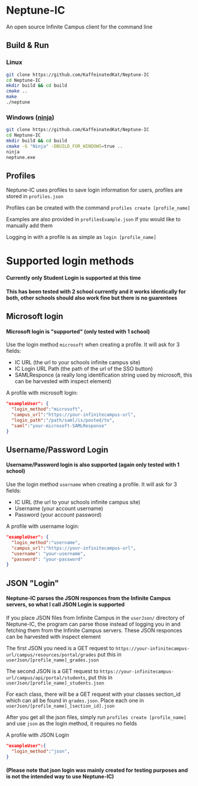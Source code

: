 # Neptune-IC
An open source Infinite Campus client for the command line

## Build & Run 

### Linux
```bash
git clone https://github.com/KaffeinatedKat/Neptune-IC
cd Neptune-IC
mkdir build && cd build
cmake ..
make
./neptune
```

### Windows ([ninja](https://github.com/ninja-build/ninja))
```bash
git clone https://github.com/KaffeinatedKat/Neptune-IC
cd Neptune-IC
mkdir build && cd build
cmake -G "Ninja" -DBUILD_FOR_WINDOWS=true ..
ninja
neptune.exe
```

## Profiles
Neptune-IC uses profiles to save login information for users, profiles are stored in `profiles.json`

Profiles can be created with the command `profiles create [profile_name]`

Examples are also provided in `profilesExample.json` if you would like to manually add them 

Logging in with a profile is as simple as `login [profile_name]`

# Supported login methods

#### Currently only Student Login is supported at this time
#### This has been tested with 2 school currently and it works identically for both, other schools should also work fine but there is no guarentees

## Microsoft login
#### Microsoft login is "supported" (only tested with 1 school)

Use the login method `microsoft` when creating a profile. It will ask for 3 fields:

- IC URL (the url to your schools infinite campus site)
- IC Login URL Path (the path of the url of the SSO button)
- SAMLResponce (a really long identification string used by microsoft, this can be harvested with inspect element)


A profile with microsoft login:
```json
"exampleUser": {
  "login_method":"microsoft",
  "campus_url":"https://your-infinitecampus-url",
  "login_path":"/path/saml/is/posted/to",
  "saml":"your-microsoft-SAMLResponse"
}
```

## Username/Password Login
#### Username/Password login is also supported (again only tested with 1 school)

Use the login method `username` when creating a profile. It will ask for 3 fields:

- IC URL (the url to your schools infinite campus site)
- Username (your account username)
- Password (your account password)

A profile with username login:
```json
"exampleUser": {
  "login_method":"username",
  "campus_url":"https://your-infinitecampus-url",
  "username": "your-username",
  "password": "your-password"
}
```

## JSON "Login" 
#### Neptune-IC parses the JSON responces from the Infinite Campus servers, so what I call JSON Login is supported

If you place JSON files from Infinite Campus in the `userJson/` directory of Neptune-IC, the program can parse those instead of logging you in and fetching them from the Infinite Campus servers. These JSON responces can be harvested with inspect element

The first JSON you need is a GET request to `https://your-infinitecampus-url/campus/resources/portal/grades` put this in `userJson/[profile_name]_grades.json`

The second JSON is a GET request to `https://your-infinitecampus-url/campus/api/portal/students`, put this in `userJson/[profile_name]_students.json`

For each class, there will be a GET request with your classes section_id which can all be found in `grades.json`. Place each one in `userJson/[profile_name]_[section_id].json`

After you get all the json files, simply run `profiles create [profile_name]` and use `json` as the login method, it requires no fields

A profile with JSON Login
```json
"exampleUser":{
  "login_method":"json",
}
```

#### (Please note that json login was mainly created for testing purposes and is not the intended way to use Neptune-IC)
